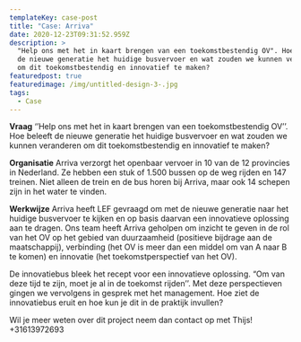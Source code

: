 ```yaml
---
templateKey: case-post
title: "Case: Arriva"
date: 2020-12-23T09:31:52.959Z
description: >
  "Help ons met het in kaart brengen van een toekomstbestendig OV". Hoe beleeft
  de nieuwe generatie het huidige busvervoer en wat zouden we kunnen veranderen
  om dit toekomstbestendig en innovatief te maken?
featuredpost: true
featuredimage: /img/untitled-design-3-.jpg
tags:
  - Case
---
```

**Vraag**
‘’Help ons met het in kaart brengen van een toekomstbestendig OV’’. Hoe beleeft de nieuwe generatie het huidige busvervoer en wat zouden we kunnen veranderen om dit toekomstbestendig en innovatief te maken? 

**Organisatie**
Arriva verzorgt het openbaar vervoer in 10 van de 12 provincies in Nederland. Ze hebben een stuk of 1.500 bussen op de weg rijden en 147 treinen. Niet alleen de trein en de bus horen bij Arriva, maar ook 14 schepen zijn in het water te vinden. 

**Werkwijze**
Arriva heeft LEF gevraagd om met de nieuwe generatie naar het huidige busvervoer te kijken en op basis daarvan een innovatieve oplossing aan te dragen. Ons team heeft Arriva geholpen om inzicht te geven in de rol van het OV op het gebied van duurzaamheid (positieve bijdrage aan de maatschappij), verbinding (het OV is meer dan een middel om van A naar B te komen) en innovatie (het toekomstperspectief van het OV). 

De innovatiebus bleek het recept voor een innovatieve oplossing. “Om van deze tijd te zijn, moet je al in de toekomst rijden’’. Met deze perspectieven gingen we vervolgens in gesprek met het management. Hoe ziet de innovatiebus eruit en hoe kun je dit in de praktijk invullen?


Wil je meer weten over dit project neem dan contact op met Thijs! +31613972693